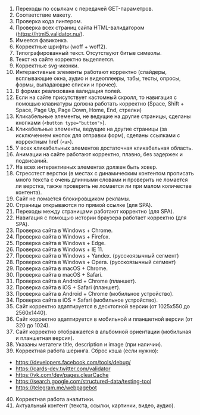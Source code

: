 1. Переходы по ссылкам с передачей GET-параметров.
2. Соответствие макету.
3. Проверка кода линтером.
4. Проверка всех страниц сайта HTML-валидатором (https://html5.validator.nu/).
5. Имеется фавиконка.
6. Корректные шрифты (woff + woff2).
7. Типографированный текст. Отсутствуют битые символы.
8. Текст на сайте корректно выделяется.
9. Корректные svg-иконки.
10. Интерактивные элементы работают корректно (слайдеры, всплывающие окна, аудио и видеоплееры, табы, тесты, опросы, формы, выпадающие списки и прочее).
11. В формах реализована валидация полей.
12. Если на сайте присутствует кастомный скролл, то навигация с помощью клавиатуры должна работать корректно (Space, Shift + Space, Page Up, Page Down, Home, End, стрелки)
13. Кликабельные элементы, не ведущие на другие страницы, сделаны кнопками (`<button type="button">`).
14. Кликабельные элементы, ведущие на другие страницы (за исключением кнопок для отправки форм), сделаны ссылками с корректным href (`<a>`).
15. У всех кликабельных элементов достаточная кликабельная область.
16. Анимации на сайте работают корректно, плавно, без задержек и подвисаний.
17. На всех интерактивных элементах должен быть ховер.
18. Стресстест верстки (в местах с динамическим контентом прописать много текста с очень длинными словами и проверить не ломается ли верстка, также проверить не ломается ли при малом количестве контента).
19. Сайт не ломается блокировщиком рекламы.
20. Страницы открываются по прямой ссылке (для SPA).
21. Переходы между страницами работают корректно (для SPA).
22. Навигация с помощью истории браузера работает корректно (для SPA).
23. Проверка сайта в Windows + Chrome.
24. Проверка сайта в Windows + Firefox.
25. Проверка сайта в Windows + Edge.
26. Проверка сайта в Windows + IE 11.
27. Проверка сайта в Windows + Yandex. (русскоязычный сегмент)
28. Проверка сайта в Windows + Opera. (русскоязычный сегмент)
29. Проверка сайта в macOS + Chrome.
30. Проверка сайта в macOS + Safari.
31. Проверка сайта в Android + Chrome (планшет).
32. Проверка сайта в iOS + Safari (планшет).
33. Проверка сайта в Android + Chrome (мобильное устройство).
34. Проверка сайта в iOS + Safari (мобильное устройство).
35. Сайт корректно адаптируется в десктопной версии (от 1025x550 до 2560x1440).
36. Сайт корректно адаптируется в мобильной и планшетной версии (от 320 до 1024).
37. Сайт корректно отображается в альбомной ориентации (мобильная и планшетная версия).
38. Указаны метатеги title, description и image (при наличии).
39. Корректная работа шеринга. Сброс кэша (если нужно):
- https://developers.facebook.com/tools/debug/
- https://cards-dev.twitter.com/validator
- https://vk.com/dev/pages.clearCache
- https://search.google.com/structured-data/testing-tool
- https://telegram.me/webpagebot
40. Корректная работа аналитики.
41. Актуальный контент (текста, ссылки, картинки, видео, аудио).
